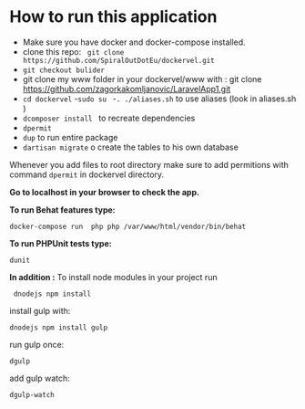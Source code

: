 # How to run this application



- Make sure you have docker and docker-compose installed. 
- clone this repo: ` git clone https://github.com/SpiralOutDotEu/dockervel.git`
- `git checkout bulider`
- git clone my www folder in your dockervel/www with : git clone https://github.com/zagorkakomljanovic/LaravelApp1.git
- `cd dockervel`
-`sudo su `
-` . ./aliases.sh `       to use aliases (look in aliases.sh )
- `dcomposer install `       to recreate dependencies
- `dpermit`
- `dup`        to run entire package
- `dartisan migrate`   o create the tables to his own database


Whenever you add files to root directory make sure to add permitions  with command `dpermit` in dockervel directory.

**Go to localhost in your browser to check the app.**

**To run Behat features type:**


`docker-compose run  php php /var/www/html/vendor/bin/behat `


**To run PHPUnit tests type:**

`dunit
`


**In addition :** 
To install node modules in your project run

` dnodejs npm install`

install gulp with:

`dnodejs npm install gulp`


run gulp once:

`dgulp`


add gulp watch:

`dgulp-watch`

